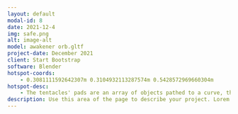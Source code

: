 ```yaml
---
layout: default
modal-id: 8
date: 2021-12-4
img: safe.png
alt: image-alt
model: awakener orb.gltf
project-date: December 2021
client: Start Bootstrap
software: Blender
hotspot-coords: 
    - 0.3081111592642307m 0.3104932113287574m 0.5428572969660304m
hotspot-desc:
    - The tentacles' pads are an array of objects pathed to a curve, their scale tapered with the same curve profile as the tentacles themselves.
description: Use this area of the page to describe your project. Lorem ipsum dolor sit amet, consectetur adipisicing elit. Mollitia neque assumenda ipsam nihil, molestias magnam, recusandae quos quis inventore quisquam velit asperiores, vitae? Reprehenderit soluta, eos quod consequuntur itaque. Nam.
---
```


